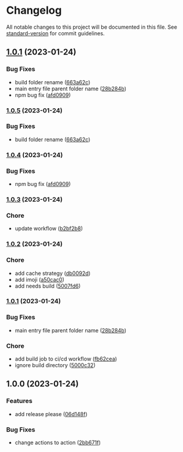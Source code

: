 # Changelog

All notable changes to this project will be documented in this file. See [standard-version](https://github.com/conventional-changelog/standard-version) for commit guidelines.

## [1.0.1](https://github.com/atorial/deplono/compare/v1.0.0...v1.0.1) (2023-01-24)


### Bug Fixes

* build folder rename ([663a62c](https://github.com/atorial/deplono/commit/663a62c5690fec8d12d78d2f1e92feb4153ef87b))
* main entry file parent folder name ([28b284b](https://github.com/atorial/deplono/commit/28b284b54a5d5b957836f34bde9d29553408c8d3))
* npm bug fix ([afd0909](https://github.com/atorial/deplono/commit/afd0909178f883b52849fc7351b79524c1c72312))

### [1.0.5](https://github.com/mokkapps/changelog-generator-demo/compare/v1.0.4...v1.0.5) (2023-01-24)


### Bug Fixes

* build folder rename ([663a62c](https://github.com/mokkapps/changelog-generator-demo/commits/663a62c5690fec8d12d78d2f1e92feb4153ef87b))

### [1.0.4](https://github.com/mokkapps/changelog-generator-demo/compare/v1.0.3...v1.0.4) (2023-01-24)


### Bug Fixes

* npm bug fix ([afd0909](https://github.com/mokkapps/changelog-generator-demo/commits/afd0909178f883b52849fc7351b79524c1c72312))

### [1.0.3](https://github.com/mokkapps/changelog-generator-demo/compare/v1.0.2...v1.0.3) (2023-01-24)


### Chore

* update workflow ([b2bf2b8](https://github.com/mokkapps/changelog-generator-demo/commits/b2bf2b8d3fc9ee23d3d56bb1a47aec1a7b262941))

### [1.0.2](https://github.com/mokkapps/changelog-generator-demo/compare/v1.0.1...v1.0.2) (2023-01-24)


### Chore

* add cache strategy ([db0092d](https://github.com/mokkapps/changelog-generator-demo/commits/db0092dc6e1c26d7a3b4799ca92e39cf059e0cf0))
* add imoji ([a50cac0](https://github.com/mokkapps/changelog-generator-demo/commits/a50cac0ef3afbc1923ede89c4e46139173ce9d06))
* add needs build ([5007fd6](https://github.com/mokkapps/changelog-generator-demo/commits/5007fd69bfe349c91a5b95c23b9628e57872e9d6))

### [1.0.1](https://github.com/mokkapps/changelog-generator-demo/compare/v1.0.0...v1.0.1) (2023-01-24)


### Bug Fixes

* main entry file parent folder name ([28b284b](https://github.com/mokkapps/changelog-generator-demo/commits/28b284b54a5d5b957836f34bde9d29553408c8d3))


### Chore

* add build job to ci/cd workflow ([fb62cea](https://github.com/mokkapps/changelog-generator-demo/commits/fb62cead0a756f81910de7db68adfa810d5b3f4a))
* ignore build directory ([5000c32](https://github.com/mokkapps/changelog-generator-demo/commits/5000c3273302832d5bacdced808f1600b20130b4))

## 1.0.0 (2023-01-24)


### Features

* add release please ([06d148f](https://github.com/atorial/deplono/commit/06d148febccb06b16c318b29c0e984bbd665cc7d))


### Bug Fixes

* change actions to action ([2bb671f](https://github.com/atorial/deplono/commit/2bb671f5210a3e69b156b63670504beeb8ef0176))
